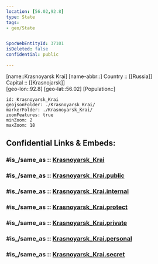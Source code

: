 ```yaml
---
location: [56.02,92.8] 
type: State
tags:
- geo/State


SpocWebEntityId: 37101
isDeleted: false
confidential: public

---
```

[name::Krasnoyarsk Krai] 
[name-abbr::] 
Country :: [[Russia]]  
Capital :: [[Krasnojarsk]]  
[geo-lon::92.8] 
[geo-lat::56.02] 
[Population::] 



```leaflet
id: Krasnoyarsk_Krai
geojsonFolder: ./Krasnoyarsk_Krai/
markerFolder: ./Krasnoyarsk_Krai/
zoomFeatures: true 
minZoom: 2 
maxZoom: 18
```


## Confidential Links & Embeds: 

### #is_/same_as :: [Krasnoyarsk_Krai](/_Standards/Earth/Continent/Asia/Asia~North/Asia~Siberia/Krasnoyarsk_Krai.md) 

### #is_/same_as :: [Krasnoyarsk_Krai.public](/_public/Earth/Continent/Asia/Asia~North/Asia~Siberia/Krasnoyarsk_Krai.public.md) 

### #is_/same_as :: [Krasnoyarsk_Krai.internal](/_internal/Earth/Continent/Asia/Asia~North/Asia~Siberia/Krasnoyarsk_Krai.internal.md) 

### #is_/same_as :: [Krasnoyarsk_Krai.protect](/_protect/Earth/Continent/Asia/Asia~North/Asia~Siberia/Krasnoyarsk_Krai.protect.md) 

### #is_/same_as :: [Krasnoyarsk_Krai.private](/_private/Earth/Continent/Asia/Asia~North/Asia~Siberia/Krasnoyarsk_Krai.private.md) 

### #is_/same_as :: [Krasnoyarsk_Krai.personal](/_personal/Earth/Continent/Asia/Asia~North/Asia~Siberia/Krasnoyarsk_Krai.personal.md) 

### #is_/same_as :: [Krasnoyarsk_Krai.secret](/_secret/Earth/Continent/Asia/Asia~North/Asia~Siberia/Krasnoyarsk_Krai.secret.md)

